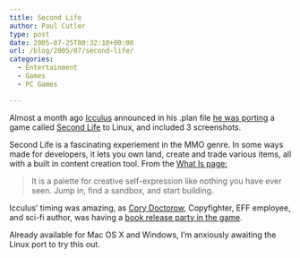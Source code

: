 ```yaml
---
title: Second Life
author: Paul Cutler
type: post
date: 2005-07-25T00:32:10+00:00
url: /blog/2005/07/second-life/
categories:
  - Entertainment
  - Games
  - PC Games

---
```

Almost a month ago [Icculus][1] announced in his .plan file [he was porting][2] a game called [Second Life][3] to Linux, and included 3 screenshots.

Second Life is a fascinating experiement in the MMO genre. In some ways made for developers, it lets you own land, create and trade various items, all with a built in content creation tool. From the [What Is page:][4]

> It is a palette for creative self-expression like nothing you have ever seen. Jump in, find a sandbox, and start building.

Icculus&#8217; timing was amazing, as [Cory Doctorow][5], Copyfighter, EFF employee, and sci-fi author, was having a [book release party in the game][6].

Already available for Mac OS X and Windows, I&#8217;m anxiously awaiting the Linux port to try this out.

 [1]: http://www.icculus.org
 [2]: http://icculus.org/cgi-bin/finger/finger.pl?user=icculus&date=2005-06-25&time=20-28-10
 [3]: http://secondlife.com/
 [4]: http://www.secondlife.com/whatis/
 [5]: http://www.craphound.net
 [6]: http://www.boingboing.net/2005/07/06/virtual_edition_of_c.html